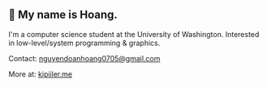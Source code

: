 ## 👋 My name is Hoang.

I'm a computer science student at the University of Washington. Interested in low-level/system programming & graphics.

Contact: nguyendoanhoang0705@gmail.com

More at: [kipiiler.me](https://kipiiler.me)

